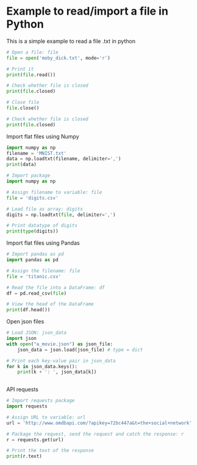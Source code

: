 # Example to read/import a file in Python

This is a simple example to read a file .txt in python
```python
# Open a file: file
file = open('moby_dick.txt', mode='r')

# Print it
print(file.read())

# Check whether file is closed
print(file.closed)

# Close file
file.close()

# Check whether file is closed
print(file.closed)
```
Import flat files using Numpy

```python
import numpy as np
filename = 'MNIST.txt'
data = np.loadtxt(filename, delimiter=',')
print(data)
```
```python
# Import package
import numpy as np

# Assign filename to variable: file
file = 'digits.csv'

# Load file as array: digits
digits = np.loadtxt(file, delimiter=',')

# Print datatype of digits
print(type(digits))
```
Import flat files using Pandas
```python
# Import pandas as pd
import pandas as pd

# Assign the filename: file
file = 'titanic.csv'

# Read the file into a DataFrame: df
df = pd.read_csv(file)

# View the head of the DataFrame
print(df.head())
```
Open json files
```python
# Load JSON: json_data
import json
with open("a_movie.json") as json_file:
    json_data = json.load(json_file) # type = dict

# Print each key-value pair in json_data
for k in json_data.keys():
    print(k + ': ', json_data[k])
    
```
API requests
```python
# Import requests package
import requests

# Assign URL to variable: url
url = 'http://www.omdbapi.com/?apikey=72bc447a&t=the+social+network'

# Package the request, send the request and catch the response: r
r = requests.get(url)

# Print the text of the response
print(r.text)
```

